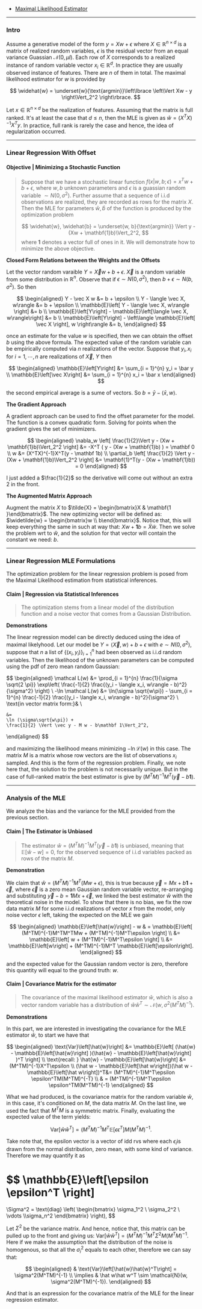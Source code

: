 - [Maximal Likelihood Estimator](../STATS%20501%20Statistics%20for%20Mathematicians/Maximal%20Likelihood%20Estimator.md)

---
### **Intro**

Assume a generative model of the form $y = Xw + \epsilon$ where $X\in \mathbb R^{n\times d}$ is a matrix of realized random variables, $\epsilon$ is the residual vector from an equal variance Guassian $\mathcal N(0, \mu I)$. 
Each row of $X$ corresponds to a realized instance of random variable vector $x_i\in \mathbb R^d$. 
In practice they are usually observed instance of features. 
There are $n$ of them in total. 
The maximal likelihood estimator for $w$ is provided by 

$$
\widehat{w} = 
\underset{w}{\text{argmin}}\left\lbrace
    \left\Vert
         Xw - y
    \right\Vert_2^2
\right\rbrace. 
$$

Let $x\in \mathbb R^{n\times d}$ be the realization of features. Assuming that the matrix is full ranked. It's at least the case that $d \le n$, then the MLE is given as $\widehat{w} = (X^TX)^{-1}X^Ty$. In practice, full rank is rarely the case and hence, the idea of regularization occurred. 

---
### **Linear Regression With Offset**


#### **Objective | Minimizing a Stochastic Function**
> Suppose that we have a stochastic linear function $f(x | w, b ; \epsilon) = x^Tw + b + \epsilon$, where $w, b$ unknown parameters and $\epsilon$ is a guassian random variable $\sim N(0, \sigma^2)$. 
> Further assume that a sequence of i.i.d observations are realized, they are recorded as rows for the matrix $X$. 
> Then the MLE for parameters $\bar w, \hat b$ of the function is produced by the optimization problem
> 
> $$
> \widehat{w}, \widehat{b} = 
> \underset{w, b}{\text{argmin}} \Vert y - (Xw + \mathbf{1}b)\Vert_2^2, 
> $$
> where $\mathbf 1$ denotes a vector full of ones in it. 
> We will demonstrate how to minimize the above objective. 

**Closed Form Relations between the Weights and the Offsets**

Let the vector random varaible $Y = \vec X w + b + \epsilon$. 
$\vec X$ is a random variable from some distribution in $\mathbb R^n$. 
Observe that if $\epsilon\sim N(0, \sigma^2)$, then $b + \epsilon \sim N(b, \sigma^2)$. So then 

$$
\begin{aligned}
    Y - \vec X w &= b + \epsilon 
    \\
    Y - \langle \vec X, w\rangle &= b + \epsilon
    \\
    \mathbb{E}\left[
        Y - \langle \vec X, w\rangle
    \right] &= b
    \\
    \mathbb{E}\left[Y\right] - 
    \mathbb{E}\left[\langle \vec X, w\rangle\right] &= b
    \\
    \mathbb{E}\left[Y\right] - 
    \left\langle 
    \mathbb{E}\left[
        \vec X
    \right], w
    \right\rangle &= b,
\end{aligned}
$$

once an estimate for the value $w$ is specified, then we can obtain the offset $b$ using the above formula. 
The expected value of the random variable can be empirically computed via $n$ realizations of the vector. 
Suppose that $y_i, x_i$ for $i = 1, \cdots, n$ are realizations of $\vec X$, $Y$ then 

$$
\begin{aligned}
    \mathbb{E}\left[Y\right] &= \sum_{i = 1}^{n} y_i = \bar y
    \\
    \mathbb{E}\left[\vec X\right] &= \sum_{i = 1}^{n} x_i = \bar x
\end{aligned}
$$

the second empirical average is a sume of vectors. 
So $b = \bar y - \langle \bar x, w\rangle$. 


**The Gradient Approach**

A gradient approach can be used to find the offset parameter for the model. 
The function is a convex quadratic form. 
Solving for points when the gradient gives the set of minimizers. 

$$
\begin{aligned}
    \nabla_w \left[
        \frac{1}{2}\Vert y - (Xw + \mathbf{1}b)\Vert_2^2
    \right]
    &=
    -X^T (
        y - (Xw + \mathbf{1}b)
    ) = \mathbf 0
    \\
    w &= (X^TX)^{-1}X^T(y - \mathbf 1b)
    \\
    \partial_b \left[ \frac{1}{2}
        \Vert y - (Xw + \mathbf{1}b)\Vert_2^2
    \right]
    &=
    \mathbf{1}^T(y - (Xw + \mathbf{1}b))
    = 0
\end{aligned}
$$

I just added a $\frac{1}{2}$ so the derivative will come out without an extra 2 in  the front. 



**The Augmented Matrix Approach**

Augment the matrix $X$ to $\tilde{X} = \begin{bmatrix}X & \mathbf{1 }\end{bmatrix}$. 
The new optimizing vector will be defined as: $\widetilde{w} = \begin{bmatrix}w \\ b\end{bmatrix}$. 
Notice that, this will keep everything the same in such at way that: $Xw + \mathbf{1}b = \tilde{X}\tilde{w}$. 
Then we solve the problem wrt to $\hat{w}$, and the solution for that vector will contain the constant we need: $b$.  

---
### **Linear Regression MLE Formulations**

The optimization problem for the linear regression problem is posed from the Maximal Likelihood estimation from statistical inferences. 

#### **Claim | Regression via Statistical Inferences**
> The optimization stems from a linear model of the distribution function and a noise vector that comes from a Gaussian Distribution. 

**Demonstrations**

The linear regression model can be directly deduced using the idea of maximal likelyhood. Let our model be $Y = \langle \vec X, w \rangle + b + \epsilon$ with $e
\sim N(0, \sigma^2)$, suppose that $n$ a list of $\{(x_i, y_i)\}_{i = 1}^n$ had been observed as i.i.d random variables. Then the likelihood of the unknown parameters can be computed using the pdf of zero mean random Gaussian: 

$$
\begin{aligned}
    \mathcal L(w) &= \prod_{i = 1}^{n} 
    \frac{1}{\sigma \sqrt{2 \pi}} 
    \exp\left(
        \frac{-1}{2}
        \frac{(y_i - \langle x_i, w\rangle - b)^2}{\sigma^2}
    \right)
    \\
    -\ln \mathcal L(w) &= 
    \ln(\sigma \sqrt{w\pi})
    -
    \sum_{i = 1}^{n}
    \frac{-1}{2}
        \frac{(y_i - \langle x_i, w\rangle - b)^2}{\sigma^2}
    \\
    \text{in vector matrix form:}& 
    \\

    &= 
    \ln (\sigma\sqrt{w\pi}) + 
    \frac{1}{2} \Vert \vec y - M w - b\mathbf 1\Vert_2^2, 
\end{aligned}
$$

and maximizing the likelihood means minimizing $-\ln \mathcal L(w)$ in this case. The matrix $M$ is a matrix whose row vectors are the list of observations $x_i$ sampled. And this is the form of the regression problem. Finally, we note here that, the solution to the problem is not necessarily unique. But in the case of full-ranked matrix the best estimator is give by $(M^TM)^{-1}M^T(\vec y - b \mathbf 1)$. 

---
### **Analysis of the MLE**

We analyze the bias and the variance for the MLE provided from the previous section. 

#### **Claim | The Estimator is Unbiased**
> The estimator $\hat w = (M^TM)^{-1}M^T(\vec y - b \mathbf 1)$ is unbiased, meaning that $\mathbb{E}\left[\hat w - w\right] = 0$, for the observed sequence of i.i.d variables packed as rows of the matrix $M$. 

**Demonstration**

We claim that $\hat{w} = (M^TM)^{-1}M^T(Mw + \epsilon)$, this is true because $\vec y = Mx + b \mathbf 1 + \vec \epsilon$, where $\vec \epsilon$ is a zero mean Gaussian random variable vector, re-arranging and substituting $\vec y - b = \mathbf 1 Mx + \vec \epsilon$, we linked the best estimator $\hat w$ with the theoretical noise in the model. To show that there is no bias, we fix the row data matrix $M$ for some i.i.d realizations of vector $x$ from the model, only noise vector $\epsilon$ left, taking the expected on the MLE we gain

$$
\begin{aligned}
    \mathbb{E}\left[\hat{w}\right] - w
    & =
    \mathbb{E}\left[
        (M^TM)^{-1}M^TM^TMw + (M^TM)^{-1}M^T\epsilon
    \right]
    \\
    &= 
    \mathbb{E}\left[
        w + (M^TM)^{-1}M^T\epsilon
    \right]
    \\
    &= \mathbb{E}\left[w\right] + 
    (M^TM)^{-1}M^T \mathbb{E}\left[\epsilon\right]. 
\end{aligned}
$$

and the expected value for the Gaussian random vector is zero, therefore this quantity will equal to the ground truth: $w$. 

#### **Claim | Covariance Matrix for the estimator**
> The covariance of the maximal likelihood estimator $\bar w$, which is also a vector random variable has a distribution of $\hat w\hat w^T \sim \mathcal{N}(w, \sigma^2(M^TM)^{-1})$. 

**Demonstrations**

In this part, we are interested in investigating the covariance for the MLE estimator $\hat{w}$, to start we have that 

$$
\begin{aligned}
    \text{Var}\left[\hat{w}\right] 
    &= \mathbb{E}\left[
        (\hat{w}
            - \mathbb{E}\left[\hat{w}\right]
        )(\hat{w}
            - \mathbb{E}\left[\hat{w}\right]
        )^T
    \right]
    \\
    \text{recall: }
    \hat{w} - \mathbb{E}\left[\hat{w}\right]
    &= 
    (M^TM)^{-1}X^T\epsilon
    \\
    (\hat w - \mathbb{E}\left[\hat w\right])(\hat w - \mathbb{E}\left[\hat w\right])^T&= 
    (M^TM)^{-1}M^T\epsilon
    \epsilon^TM(M^TM)^{-T} 
    \\
    & =
    (M^TM)^{-1}M^T\epsilon
    \epsilon^TM(M^TM)^{-1}
\end{aligned}
$$

What we had produced, is the covariance matrix for the random variable $\hat w$, in this case, it's conditioned on $M$, the data matrix $M$. On the last line, we used the fact that $M^TM$ is a symmetric matrix. Finally, evaluating the expected value of the term yields: 

$$
\text{Var}\left[\hat{w}\hat{w}^T\right] = 
(M^TM)^{-1}M^T
\mathbb{E}\left[
        \epsilon\epsilon^T
    \right]
M(M^TM)^{-1}. 
$$

Take note that, the epsilon vector is a vector of idd rvs where each $\epsilon_i$is drawn from the normal distribution, zero mean, with some kind of variance. Therefore we may quantify it as

$$
\mathbb{E}\left[\epsilon 
    \epsilon^T
\right]
=
\Sigma^2 = 
\text{diag} \left(
    \begin{bmatrix}
        \sigma_1^2 \\ \sigma_2^2 \\ \vdots \\\sigma_n^2
    \end{bmatrix}
\right),
$$

Let $\Sigma^2$ be the variance matrix. And hence, notice that, this matrix can be pulled up to the front and giving us: $\text{Var}\left[\hat{w}\hat{w}^T\right] =(M^TM)^{-1}M^T \Sigma^2 M(M^TM)^{-1}$.
Here if we make the assumption that the distribution of the noise is homogenous, so that all the $\sigma_i^2$ equals to each other, therefore we can say that: 


$$
\begin{aligned}
    & 
    \text{Var}\left[\hat{w}\hat{w}^T\right]
    = 
    \sigma^2(M^TM)^{-1}
    \\
    \implies & \hat w\hat w^T \sim \mathcal{N}(w, \sigma^2(M^TM)^{-1}). 
\end{aligned}
$$

And that is an expression for the covariance matrix of the MLE for the linear regression estimator. 
